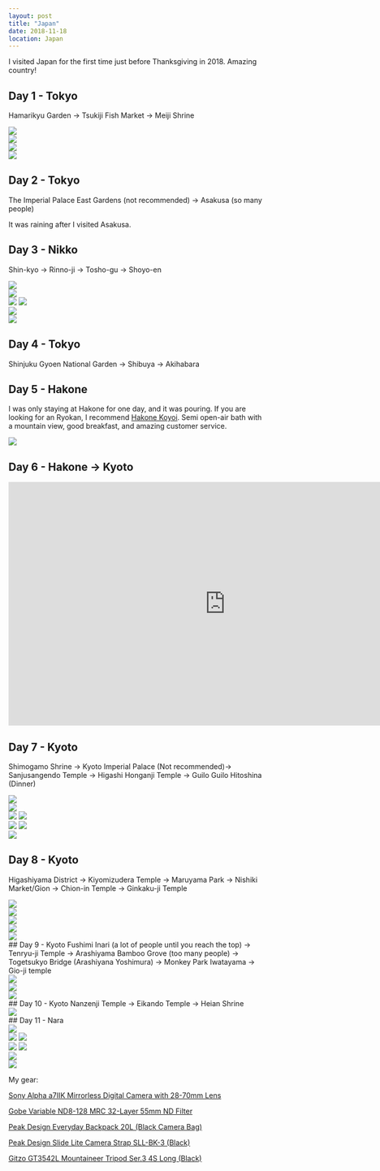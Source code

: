 ```yaml
---
layout: post
title: "Japan"
date: 2018-11-18
location: Japan
---
```

I visited Japan for the first time just before Thanksgiving in 2018. Amazing country!

## Day 1 - Tokyo
Hamarikyu Garden -> Tsukiji Fish Market -> Meiji Shrine

<script type="text/javascript">
amzn_assoc_placement = "adunit0";
amzn_assoc_tracking_id = "travelog008-20";
amzn_assoc_ad_mode = "manual";
amzn_assoc_ad_type = "smart";
amzn_assoc_marketplace = "amazon";
amzn_assoc_region = "US";
amzn_assoc_linkid = "e8d80496f7bd353d794d01bf039e566d";
amzn_assoc_asins = "B00PX8CNCM,B07PP3DSZK,B07F3DVWPJ,B00IQ2S6BY";
amzn_assoc_search_bar = "false";
amzn_assoc_title = "My recommended gears";
</script>
<script src="//z-na.amazon-adsystem.com/widgets/onejs?MarketPlace=US"></script>

<div class="alignleft">
     <script type="text/javascript">
       	amzn_assoc_ad_type = "banner";
	amzn_assoc_marketplace = "amazon";
	amzn_assoc_region = "US";
	amzn_assoc_placement = "assoc_banner_placement_default";
	amzn_assoc_campaigns = "primemain";
	amzn_assoc_banner_type = "category";
	amzn_assoc_p = "13";
	amzn_assoc_isresponsive = "false";
	amzn_assoc_banner_id = "0KGQBGGDPF1BVBFX4BG2";
	amzn_assoc_width = "468";
	amzn_assoc_height = "60";
	amzn_assoc_tracking_id = "travelog008-20";
	amzn_assoc_linkid = "c09d186fdfa263fb734f37fd6791d122";
     </script>
     <script src="//z-na.amazon-adsystem.com/widgets/q?ServiceVersion=20070822&Operation=GetScript&ID=OneJS&WS=1"></script>
    </div>

<div class="post-image">
    <img src="img/japan/tokyo/DSC00036.jpg">
</div>
<div class="post-image">
    <img src="img/japan/tokyo/DSC00063.jpg">
</div>
<div class="post-image">
    <img src="img/japan/tokyo/DSC00093.jpg">
</div>
<div class="post-image">
    <img src="img/japan/tokyo/DSC00121.jpg">
</div>

<div id="amzn-assoc-ad-962a90b9-f11b-4b3e-9bea-f4082e83e1e6"></div><script async src="//z-na.amazon-adsystem.com/widgets/onejs?MarketPlace=US&adInstanceId=962a90b9-f11b-4b3e-9bea-f4082e83e1e6"></script>

## Day 2 - Tokyo
The Imperial Palace East Gardens (not recommended) -> Asakusa (so many people)

It was raining after I visited Asakusa.

## Day 3 - Nikko

Shin-kyo -> Rinno-ji -> Tosho-gu -> Shoyo-en

<div class="post-image">
    <img src="img/japan/tokyo/DSC00182.jpg">
</div>
<div class="post-image">
    <img src="img/japan/tokyo/DSC00210.jpg">
</div>
<div class="post-image post-image--split">
    <img src="img/japan/tokyo/DSC00239.jpg" />
    <img src="img/japan/tokyo/DSC00338.jpg"  />
</div>
<div class="post-image">
    <img src="img/japan/tokyo/DSC00244.jpg">
</div>
<div class="post-image">
    <img src="img/japan/tokyo/DSC00322.jpg">
</div>

<div id="amzn-assoc-ad-0eb3cc3e-e4f0-4d45-9d98-d0e345a36403"></div><script async src="//z-na.amazon-adsystem.com/widgets/onejs?MarketPlace=US&adInstanceId=0eb3cc3e-e4f0-4d45-9d98-d0e345a36403"></script>

##  Day 4 - Tokyo
Shinjuku Gyoen National Garden -> Shibuya -> Akihabara

## Day 5 - Hakone
I was only staying at Hakone for one day, and it was pouring. If you are looking for an Ryokan, I recommend [Hakone Koyoi](www.hakone-koyoi.jp). Semi open-air bath with a mountain view, good breakfast, and amazing customer service.

<div class="alignleft">
     <script type="text/javascript">
       	amzn_assoc_ad_type = "banner";
	amzn_assoc_marketplace = "amazon";
	amzn_assoc_region = "US";
	amzn_assoc_placement = "assoc_banner_placement_default";
	amzn_assoc_campaigns = "amazonfresh";
	amzn_assoc_banner_type = "category";
	amzn_assoc_p = "13";
	amzn_assoc_isresponsive = "false";
	amzn_assoc_banner_id = "08DNQH4XQQK7A1JK7NG2";
	amzn_assoc_width = "468";
	amzn_assoc_height = "60";
	amzn_assoc_tracking_id = "travelog008-20";
	amzn_assoc_linkid = "365e83fd0f2418a83ad3864456c21a4f";
     </script>
     <script src="//z-na.amazon-adsystem.com/widgets/q?ServiceVersion=20070822&Operation=GetScript&ID=OneJS&WS=1"></script>
    </div>

<div class="post-image">
    <img src="img/japan/tokyo/DSC01596.jpg">
</div>

## Day 6 - Hakone -> Kyoto

<iframe width="853" height="480" src="https://www.youtube.com/embed/kmgTdwNKdl4?rel=0&amp;showinfo=0" frameborder="0" allow="accelerometer; autoplay; encrypted-media; gyroscope; picture-in-picture" allowfullscreen></iframe>

## Day 7 - Kyoto
Shimogamo Shrine -> Kyoto Imperial Palace (Not recommended)-> Sanjusangendo Temple -> Higashi Honganji Temple -> Guilo Guilo Hitoshina (Dinner)
<div class="post-image">
    <img src="img/japan/kyoto/DSC00514.jpg">
</div>
<div class="post-image">
    <img src="img/japan/kyoto/DSC00614.jpg">
</div>
<div class="post-image post-image--split">
    <img src="img/japan/kyoto/IMG_0230.jpg" />
    <img src="img/japan/kyoto/IMG_0235.jpg"  />
</div>
<div class="post-image post-image--split">
    <img src="img/japan/kyoto/IMG_0236.jpg" />
    <img src="img/japan/kyoto/IMG_0238.jpg"  />
</div>
<div class="post-image">
    <img src="img/japan/kyoto/IMG_0237.jpg">
</div>

<div id="amzn-assoc-ad-583e4c77-30c6-4f2e-a2c0-152205f15d1e"></div><script async src="//z-na.amazon-adsystem.com/widgets/onejs?MarketPlace=US&adInstanceId=583e4c77-30c6-4f2e-a2c0-152205f15d1e"></script>

## Day 8 - Kyoto
Higashiyama District -> Kiyomizudera Temple -> Maruyama Park -> Nishiki Market/Gion -> Chion-in Temple -> Ginkaku-ji Temple
<div class="post-image">
    <img src="img/japan/kyoto/DSC00655.jpg">
</div>
<div class="post-image">
    <img src="img/japan/kyoto/DSC00672.jpg">
</div>
<div class="post-image">
    <img src="img/japan/kyoto/DSC00704.jpg">
</div>
<div class="post-image">
    <img src="img/japan/kyoto/DSC00714.jpg">
</div>
<div class="post-image">
    <img src="img/japan/kyoto/DSC00748.jpg">
</div>
## Day 9 - Kyoto
Fushimi Inari (a lot of people until you reach the top) -> Tenryu-ji Temple -> Arashiyama Bamboo Grove (too many people) -> Togetsukyo Bridge (Arashiyana Yoshimura) -> Monkey Park Iwatayama -> Gio-ji temple

<div class="alignleft">
     <script type="text/javascript">
       	amzn_assoc_ad_type = "banner";
	amzn_assoc_marketplace = "amazon";
	amzn_assoc_region = "US";
	amzn_assoc_placement = "assoc_banner_placement_default";
	amzn_assoc_campaigns = "audible";
	amzn_assoc_banner_type = "category";
	amzn_assoc_p = "26";
	amzn_assoc_isresponsive = "false";
	amzn_assoc_banner_id = "1AVGJZ5KKS7WEBZ6YE02";
	amzn_assoc_width = "468";
	amzn_assoc_height = "60";
	amzn_assoc_tracking_id = "travelog008-20";
	amzn_assoc_linkid = "c325d3038ee477518f35e9076c518459";
     </script>
     <script src="//z-na.amazon-adsystem.com/widgets/q?ServiceVersion=20070822&Operation=GetScript&ID=OneJS&WS=1"></script>
    </div>

<div class="post-image">
    <img src="img/japan/kyoto/DSC00862.jpg">
</div>
<div class="post-image">
    <img src="img/japan/kyoto/DSC00948.jpg">
</div>
<div class="post-image">
    <img src="img/japan/kyoto/DSC01006.jpg">
</div>
## Day 10 - Kyoto
Nanzenji Temple -> Eikando Temple -> Heian Shrine
<div class="post-image">
    <img src="img/japan/kyoto/DSC01044.jpg">
</div>
## Day 11 - Nara
<div id="amzn-assoc-ad-bc8e9634-2454-4b9c-9078-27f3b7eedb47"></div><script async src="//z-na.amazon-adsystem.com/widgets/onejs?MarketPlace=US&adInstanceId=bc8e9634-2454-4b9c-9078-27f3b7eedb47"></script>

<div class="post-image">
    <img src="img/japan/kyoto/DSC01240.jpg">
</div>

<div class="post-image post-image--split">
    <img src="img/japan/kyoto/DSC01234.jpg" />
    <img src="img/japan/kyoto/DSC01170.jpg"  />
</div>
<div class="post-image post-image--split">
    <img src="img/japan/kyoto/DSC01057.jpg" />
    <img src="img/japan/kyoto/DSC01286.jpg"  />
</div>
<div class="post-image">
    <img src="img/japan/kyoto/DSC01297.jpg">
</div>
<div class="post-image">
    <img src="img/japan/kyoto/DSC01295.jpg">
</div>

<div id="amzn-assoc-ad-bc8e9634-2454-4b9c-9078-27f3b7eedb47"></div><script async src="//z-na.amazon-adsystem.com/widgets/onejs?MarketPlace=US&adInstanceId=bc8e9634-2454-4b9c-9078-27f3b7eedb47"></script>

<script type="text/javascript">
amzn_assoc_placement = "adunit0";
amzn_assoc_tracking_id = "travelog008-20";
amzn_assoc_ad_mode = "manual";
amzn_assoc_ad_type = "smart";
amzn_assoc_marketplace = "amazon";
amzn_assoc_region = "US";
amzn_assoc_linkid = "e8d80496f7bd353d794d01bf039e566d";
amzn_assoc_asins = "B00PX8CNCM,B07PP3DSZK,B07F3DVWPJ,B00IQ2S6BY";
amzn_assoc_search_bar = "false";
amzn_assoc_title = "My recommended gears";
</script>
<script src="//z-na.amazon-adsystem.com/widgets/onejs?MarketPlace=US"></script>


My gear:

<a target="_blank" href="https://www.amazon.com/gp/product/B00PX8CNCM/ref=as_li_tl?ie=UTF8&camp=1789&creative=9325&creativeASIN=B00PX8CNCM&linkCode=as2&tag=travelog008-20&linkId=828642166e95663701ebfb73e54b2c76">Sony Alpha a7IIK Mirrorless Digital Camera with 28-70mm Lens</a><img src="//ir-na.amazon-adsystem.com/e/ir?t=travelog008-20&l=am2&o=1&a=B00PX8CNCM" width="1" height="1" border="0" alt="" style="border:none !important; margin:0px !important;" />

<a target="_blank" href="https://www.amazon.com/gp/product/B07PP3DSZK/ref=as_li_tl?ie=UTF8&camp=1789&creative=9325&creativeASIN=B07PP3DSZK&linkCode=as2&tag=travelog008-20&linkId=5dcd7d366865ea5b8097c804efa6074f">Gobe Variable ND8-128 MRC 32-Layer 55mm ND Filter</a><img src="//ir-na.amazon-adsystem.com/e/ir?t=travelog008-20&l=am2&o=1&a=B07PP3DSZK" width="1" height="1" border="0" alt="" style="border:none !important; margin:0px !important;" />

<a target="_blank" href="https://www.amazon.com/gp/product/B075GP6M9N/ref=as_li_tl?ie=UTF8&camp=1789&creative=9325&creativeASIN=B075GP6M9N&linkCode=as2&tag=travelog008-20&linkId=0006615b7decff93dfdd91a80cf5b128">Peak Design Everyday Backpack 20L (Black Camera Bag)</a><img src="//ir-na.amazon-adsystem.com/e/ir?t=travelog008-20&l=am2&o=1&a=B075GP6M9N" width="1" height="1" border="0" alt="" style="border:none !important; margin:0px !important;" />

<a target="_blank" href="https://www.amazon.com/gp/product/B0781RYKTW/ref=as_li_tl?ie=UTF8&camp=1789&creative=9325&creativeASIN=B0781RYKTW&linkCode=as2&tag=travelog008-20&linkId=4e93281b0eb7c38338193978138697c5">Peak Design Slide Lite Camera Strap SLL-BK-3 (Black)</a><img src="//ir-na.amazon-adsystem.com/e/ir?t=travelog008-20&l=am2&o=1&a=B0781RYKTW" width="1" height="1" border="0" alt="" style="border:none !important; margin:0px !important;" />

<a target="_blank" href="https://www.amazon.com/gp/product/B00IQ2S6BY/ref=as_li_tl?ie=UTF8&camp=1789&creative=9325&creativeASIN=B00IQ2S6BY&linkCode=as2&tag=travelog008-20&linkId=44966111d73876bee5035096e5a6bbb4">Gitzo GT3542L Mountaineer Tripod Ser.3 4S Long (Black)</a><img src="//ir-na.amazon-adsystem.com/e/ir?t=travelog008-20&l=am2&o=1&a=B00IQ2S6BY" width="1" height="1" border="0" alt="" style="border:none !important; margin:0px !important;" />
